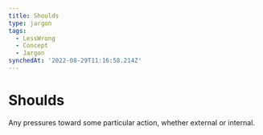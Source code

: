 ```yaml
---
title: Shoulds
type: jargon
tags:
  - LessWrong
  - Concept
  - Jargon
synchedAt: '2022-08-29T11:16:58.214Z'
---
```

# Shoulds



Any pressures toward some particular action, whether external or internal.  
 
